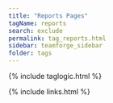 ```yaml
---
title: "Reports Pages"
tagName: reports
search: exclude
permalink: tag_reports.html
sidebar: teamforge_sidebar
folder: tags
---
```

{% include taglogic.html %}

{% include links.html %}
